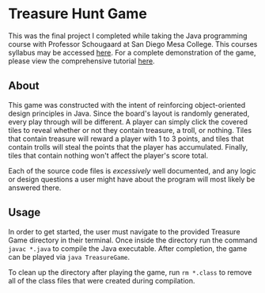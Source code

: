 # Treasure Hunt Game

This was the final project I completed while taking the Java programming course with Professor Schougaard at San Diego Mesa College. This courses syllabus may be accessed [here](/Syllabus.pdf). For a complete demonstration of the game, please view the comprehensive tutorial [here](https://screencast-o-matic.com/watch/cql6q4URdD).

## About

This game was constructed with the intent of reinforcing object-oriented design principles in Java. Since the board's layout is randomly generated, every play through will be different. A player can simply click the covered tiles to reveal whether or not they contain treasure, a troll, or nothing. Tiles that contain treasure will reward a player with 1 to 3 points, and tiles that contain trolls will steal the points that the player has accumulated. Finally, tiles that contain nothing won't affect the player's score total. 
 
Each of the source code files is *excessively* well documented, and any logic or design questions a user might have about the program will most likely be answered there.

## Usage

In order to get started, the user must navigate to the provided Treasure Game directory in their terminal. Once inside the directory run the command `javac *.java` to compile the Java executable. After completion, the game can be played via `java TreasureGame`.

To clean up the directory after playing the game, run `rm *.class` to remove all of the class files that were created during compilation.